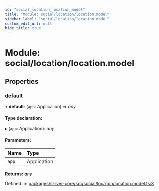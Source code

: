 ```yaml
---
id: "social_location_location_model"
title: "Module: social/location/location.model"
sidebar_label: "social/location/location.model"
custom_edit_url: null
hide_title: true
---
```


# Module: social/location/location.model

## Properties

### default

• **default**: (`app`: Application) => *any*

#### Type declaration:

▸ (`app`: Application): *any*

#### Parameters:

Name | Type |
:------ | :------ |
`app` | Application |

**Returns:** *any*

Defined in: [packages/server-core/src/social/location/location.model.ts:3](https://github.com/xr3ngine/xr3ngine/blob/a16a45d7e/packages/server-core/src/social/location/location.model.ts#L3)
